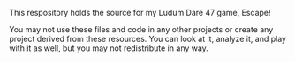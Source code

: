 This respository holds the source for my Ludum Dare 47 game, Escape!

You may not use these files and code in any other projects or create any project derived from these resources. You can look at it, analyze it, and play with it as well, but you may not redistribute in any way.
